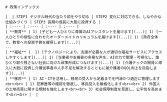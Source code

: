 

    # 政策インデックス
      
    |  | STEP1 デジタル時代の当たり前をやり切る | STEP2 変化に対応できる、しなやかな仕組みづくり | STEP3 長期の成長に大胆に投資する |
    | :---- | :---- | :---- | :---- |
    | **教育** | 1) [子ども一人ひとりに専属のAIアシスタントを届けます](...)| 1) [一人ひとりの個性に合わせたオーダーメイドカリキュラムを届けます](...)| 1) [政府全体で、教育への投資予算を確保します](...)|
    ...
    | **福祉** |  1) [テクノロジーにより、支援が必要な人が適切な福祉サービスにアクセスしやすくします](...)| 1) [当事者や支援者の多様な声を、AIの力で整理・可視化し、誰ひとり取り残さない社会に向けた政策形成につなげます](...)| 1) [介護テックの開発と導入に大胆に投資し介護従事者の人手不足を解決するとともに被介護者のQOL向上を目指します](...)|
    | **移民** | 1) AI・ITを活用し、移民の受入から定着までを円滑かつ適正に管理します<br><br> | 1) 犯罪歴等の確認を徹底し、移民受入を厳格化します<br><br> 2) 外国人の土地売買に関する規制を強化します<br><br> 3) 社会保障制度を見直し、公平性を高めます<br><br> |  |
    
